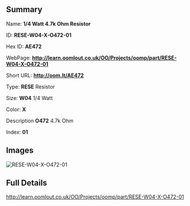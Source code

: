 

## Summary
 
Name: __1/4 Watt 4.7k Ohm Resistor__

ID: __RESE-W04-X-O472-01__

Hex ID: __AE472__

WebPage: __http://learn.oomlout.co.uk/OO/Projects/oomp/part/RESE-W04-X-O472-01__

Short URL: __http://oom.lt/AE472__


Type: __RESE__ Resistor 

Size: __W04__ 1/4 Watt 

Color: __X__  

Description __O472__ 4.7k Ohm 

Index: __01__


## Images
![RESE-W04-X-O472-01](http://oomlout.com/oomp-gen/parts/RESE-W04-X-O472-01/RESE-W04-X-O472-01_420.jpg)



## Full Details

 http://learn.oomlout.co.uk/OO/Projects/oomp/part/RESE-W04-X-O472-01














